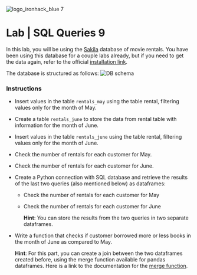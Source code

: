 ![logo_ironhack_blue 7](https://user-images.githubusercontent.com/23629340/40541063-a07a0a8a-601a-11e8-91b5-2f13e4e6b441.png)

# Lab | SQL Queries 9

In this lab, you will be using the [Sakila](https://dev.mysql.com/doc/sakila/en/) database of movie rentals. You have been using this database for a couple labs already, but if you need to get the data again, refer to the official [installation link](https://dev.mysql.com/doc/sakila/en/sakila-installation.html).

The database is structured as follows:
![DB schema](https://education-team-2020.s3-eu-west-1.amazonaws.com/data-analytics/database-sakila-schema.png)

### Instructions


- Insert values in the table `rentals_may` using the table rental, filtering values only for the month of May.
- Create a table `rentals_june` to store the data from rental table with information for the month of June.
- Insert values in the table `rentals_june` using the table rental, filtering values only for the month of June.
- Check the number of rentals for each customer for May.
- Check the number of rentals for each customer for June.
- Create a Python connection with SQL database and retrieve the results of the last two queries (also mentioned below) as dataframes:

  - Check the number of rentals for each customer for May
  - Check the number of rentals for each customer for June

    **Hint**: You can store the results from the two queries in two separate dataframes.

- Write a function that checks if customer borrowed more or less books in the month of June as compared to May.

  **Hint**: For this part, you can create a join between the two dataframes created before, using the merge function available for pandas dataframes. Here is a link to the documentation for the [merge function](https://pandas.pydata.org/pandas-docs/stable/reference/api/pandas.DataFrame.merge.html).
